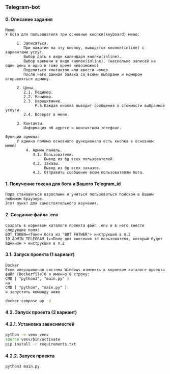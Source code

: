 ### Telegram-bot
#### 0. Описание задания
```text
Меню
У бота для пользователя три основные кнопки(keyboard) меню:

     1. Записаться. 
        При нажатии на эту кнопку, выводятся кнопки(inline) с вариантами услуг. 
        Выбор даты в виде календаря кнопки(inline).
        Выбор времени в виде кнопок(inline). (несколько записей на один день и одно и тоже время невозможно)
        Поделиться контактом или ввести номер.
        После чего данная заявка со всеми выборами и номером отправляться админу.
    
     2. Цены.
        2.1. Педикюр.
        2.2. Маникюр.
        2.3. Наращивание.
             P.S.Каждая кнопка выводит сообщения о стоимости выбранной услуги. 
        2.4. Возврат в меню.    
        
     3. Контакты. 
        Информация об адресе и контактном телефоне.
       
Функции админа:
     У админа помимо основного функционала есть кнопка в основном меню:
         4. Админ_панель.
            4.1. Пользователи.
                 Вывод из бд всех пользователей.
            4.2. Заказы.
                 Вывод из бд всех заказов.
            4.3. Отправить сообщение всем пользователям бота.
```
#### 1. Получение токена для бота и Вашего Telegram_id
```text
Пора становиться взрослыми и учиться пользоваться поиском в Вашем любимом браузере.
Этот пункт для самостоятельного изучения.
```
#### 2. Создание файла .env
```text
Создать в корневом каталоге проекта файл .env и в него внести следующие поля:
BOT_TOKEN=<Токен бота из 'BOT FATHER'> инструкция в п.2
ID_ADMIN_TELEGRAM_1=<Поле для внесения id пользователя, который будет админом > инструкция в п.2
```
#### 3.1. Запуск проекта (1 вариант)
```text
Docker
Если операционная система Windows изменить в корневом каталоге проекта файл (Dockerfile)б а именно 8 строку:
CMD [ "python3", "main.py" ]
на 
CMD [ "python", "main.py" ] 
и запустить команду ниже
```
```bash
docker-compose up -d                       
```
#### 4.2. Запуск проекта (2 вариант)
#### 4.2.1. Установка зависимостей
```bash
python -m venv venv
source venv/bin/activate
pip install -r requirements.txt
```
#### 4.2.2. Запуск проекта
```bash
python3 main.py                        
```